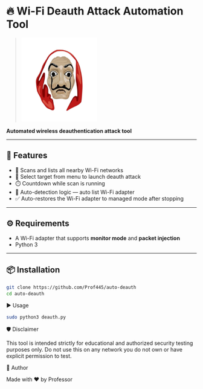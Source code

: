 # 🔥 Wi-Fi Deauth Attack Automation Tool


> <img src="assets/money-heist-banner.png" alt="Mask" width="200"/>
**Automated wireless deauthentication attack tool**

---

## 🚀 Features

- 📶 Scans and lists all nearby Wi-Fi networks
- 🎯 Select target from menu to launch deauth attack
- ⏱️ Countdown while scan is running
- 🧠 Auto-detection logic — auto list Wi-Fi adapter
- ✅ Auto-restores the Wi-Fi adapter to managed mode after stopping

---

## ⚙️ Requirements

- A Wi-Fi adapter that supports **monitor mode** and **packet injection**
- Python 3


---

## 📦 Installation

```bash
git clone https://github.com/Prof445/auto-deauth
cd auto-deauth
```

▶️ Usage

```bash
sudo python3 deauth.py
```


🛡️ Disclaimer

This tool is intended strictly for educational and authorized security testing purposes only.
Do not use this on any network you do not own or have explicit permission to test.


🧠 Author

Made with ❤️ by Professor
